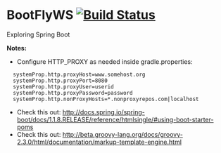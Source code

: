 BootFlyWS [![Build Status](https://secure.travis-ci.org/outcastgeek/BootFlyWS.png?branch=master)](http://travis-ci.org/outcastgeek/BootFlyWS)
=========

Exploring Spring Boot


**Notes:**
- Configure HTTP_PROXY as needed inside gradle.properties:
```
  systemProp.http.proxyHost=www.somehost.org
  systemProp.http.proxyPort=8080
  systemProp.http.proxyUser=userid
  systemProp.http.proxyPassword=password
  systemProp.http.nonProxyHosts=*.nonproxyrepos.com|localhost
```
- Check this out: <a href="http://docs.spring.io/spring-boot/docs/1.1.8.RELEASE/reference/htmlsingle/#using-boot-starter-poms" target="__blank">http://docs.spring.io/spring-boot/docs/1.1.8.RELEASE/reference/htmlsingle/#using-boot-starter-poms</a>
- Check this out: <a href="http://beta.groovy-lang.org/docs/groovy-2.3.0/html/documentation/markup-template-engine.html" target="__blank">http://beta.groovy-lang.org/docs/groovy-2.3.0/html/documentation/markup-template-engine.html</a>
